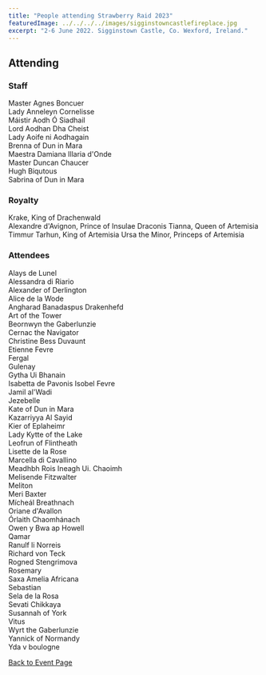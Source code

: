 ```yaml
---
title: "People attending Strawberry Raid 2023"
featuredImage: ../../../../images/sigginstowncastlefireplace.jpg
excerpt: "2-6 June 2022. Sigginstown Castle, Co. Wexford, Ireland."
---
```


## Attending

### Staff

Master Agnes Boncuer  
Lady Anneleyn Cornelisse  
Máistir Aodh Ó Siadhail  
Lord Aodhan Dha Cheist  
Lady Aoife ni Aodhagain  
Brenna of Dun in Mara  
Maestra Damiana Illaria d'Onde  
Master Duncan Chaucer   
Hugh Biqutous   
Sabrina of Dun in Mara  

### Royalty

Krake, King of Drachenwald  
Alexandre d'Avignon, Prince of Insulae Draconis 
Tianna, Queen of Artemisia  
Timmur Tarhun, King of Artemisia 
Ursa the Minor, Princeps of Artemisia

### Attendees

Alays de Lunel  
Alessandra di Riario  
Alexander of Derlington  
Alice de la Wode  
Angharad Banadaspus Drakenhefd  
Art of the Tower  
Beornwyn the Gaberlunzie  
Cernac the Navigator  
Christine Bess Duvaunt  
Etienne Fevre  
Fergal  
Gulenay  
Gytha Ui Bhanain  
Isabetta de Pavonis 
Isobel Fevre   
Jamil al'Wadi  
Jezebelle  
Kate of Dun in Mara  
Kazarriyya Al Sayid  
Kier of Eplaheimr  
Lady Kytte of the Lake  
Leofrun of Flintheath  
Lisette de la Rose  
Marcella di Cavallino  
Meadhbh Rois Ineagh Ui. Chaoimh  
Melisende Fitzwalter      
Meliton  
Meri Baxter  
Mícheál Breathnach  
Oriane d'Avallon  
Órlaith Chaomhánach  
Owen y Bwa ap Howell  
Qamar  
Ranulf li Norreis  
Richard von Teck  
Rogned Stengrimova  
Rosemary  
Saxa Amelia Africana  
Sebastian  
Sela de la Rosa  
Sevati Chikkaya  
Susannah of York  
Vitus  
Wyrt the Gaberlunzie  
Yannick of Normandy  
Yda v boulogne  
     
<a href="/events/2023/strawberry-raid/">Back to Event Page</a>
